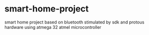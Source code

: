 # smart-home-project
smart home project based on bluetooth stimulated by sdk and protous hardware using atmega 32 atmel microcontroller
